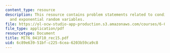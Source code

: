 ```yaml
---
content_type: resource
description: This resource contains problem statements related to conditional probability
  and exponential random variables.
file: https://ol-ocw-studio-app-production.s3.amazonaws.com/courses/6-041-probabilistic-systems-analysis-and-applied-probability-fall-2010/6c89e63951bfc2256cea6203b59ca9c8_MIT6_041F10_rec15.pdf
file_type: application/pdf
resourcetype: Document
title: MIT6_041F10_rec15.pdf
uid: 6c89e639-51bf-c225-6cea-6203b59ca9c8
---
```

